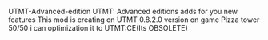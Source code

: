 UTMT-Advanced-edition
UTMT: Advanced editions adds for you new features
This mod is creating on UTMT 0.8.2.0 version on game Pizza tower
50/50 i can optimization it to UTMT:CE(Its OBSOLETE)
